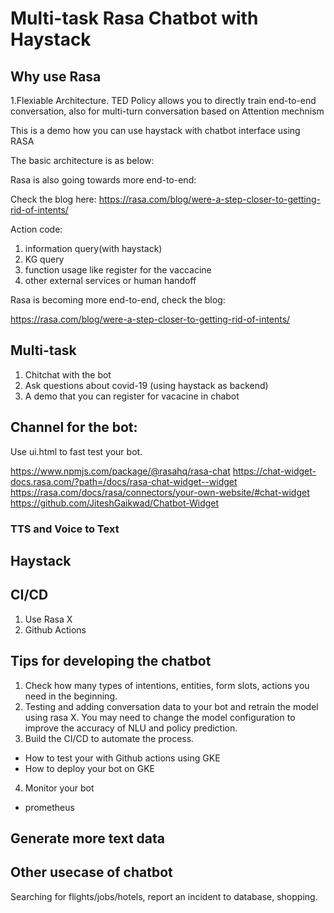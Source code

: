 # Multi-task Rasa Chatbot with Haystack

## Why use Rasa

1.Flexiable Architecture. TED Policy allows you to directly train end-to-end conversation, also for multi-turn conversation based on Attention mechnism

This is a demo how you can use haystack with chatbot interface using RASA

The basic architecture is as below:


Rasa is also going towards more end-to-end:

Check the blog here: https://rasa.com/blog/were-a-step-closer-to-getting-rid-of-intents/


Action code:
1. information query(with haystack)
2. KG query
3. function usage like register for the vaccacine
4. other external services or human handoff

Rasa is becoming more end-to-end, check the blog:
 
https://rasa.com/blog/were-a-step-closer-to-getting-rid-of-intents/


## Multi-task
1. Chitchat with the bot
2. Ask questions about covid-19 (using haystack as backend)
3. A demo that you can register for vacacine in chabot

## Channel for the bot:

Use ui.html to fast test your bot.

https://www.npmjs.com/package/@rasahq/rasa-chat
https://chat-widget-docs.rasa.com/?path=/docs/rasa-chat-widget--widget
https://rasa.com/docs/rasa/connectors/your-own-website/#chat-widget
https://github.com/JiteshGaikwad/Chatbot-Widget

### TTS and Voice to Text

## Haystack

## CI/CD

1. Use Rasa X
2. Github Actions



## Tips for developing the chatbot
1. Check how many types of intentions, entities, form slots, actions you need in the beginning.
2. Testing and adding conversation data to your bot and retrain the model using rasa X. You may need to change the model configuration to improve the accuracy of NLU and policy prediction.
3. Build the CI/CD to automate the process.
- How to test your with Github actions using GKE
- How to deploy your bot on GKE

4. Monitor your bot
- prometheus 

## Generate more text data

## Other usecase of chatbot

Searching for flights/jobs/hotels, report an incident to database, shopping.


 
